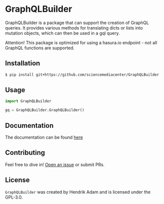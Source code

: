 # GraphQLBuilder 

GraphQLBuilder is a package that can support the creation of GraphQL queries. It provides various methods for translating dicts or lists into mutation objects, which can then be used in a gql query. 

Attention! This package is optimized for using a hasura.io endpoint - not all GraphQL functions are supported. 

## Installation

```bash
$ pip install git+https://github.com/sciencemediacenter/GraphQLBuilder
```

## Usage


```python
import GraphQLBuilder

gq = GraphQLBuilder.GraphQLBuilder()

```
## Documentation

The documentation can be found [here](https://sciencemediacenter.github.io/GraphQLBuilder/)

## Contributing

Feel free to dive in! [Open an issue]() or submit PRs.

## License

`GraphQLBuilder` was created by Hendrik Adam and is licensed under the GPL-3.0.
